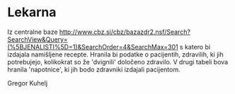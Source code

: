 # Lekarna
Iz centralne baze http://www.cbz.si/cbz/bazazdr2.nsf/Search?SearchView&Query=(%5BJENALISTI%5D=1)&SearchOrder=4&SearchMax=301 s katero bi izdajala namišljene recepte.
Hranila bi podatke o pacijentih, zdravilih, ki jih potrebujejo, kolikokrat so že 'dvignili' določeno zdravilo. V drugi tabeli bova hranila 'napotnice', ki jih bodo zdravniki izdajali pacijentom.


Gregor Kuhelj
